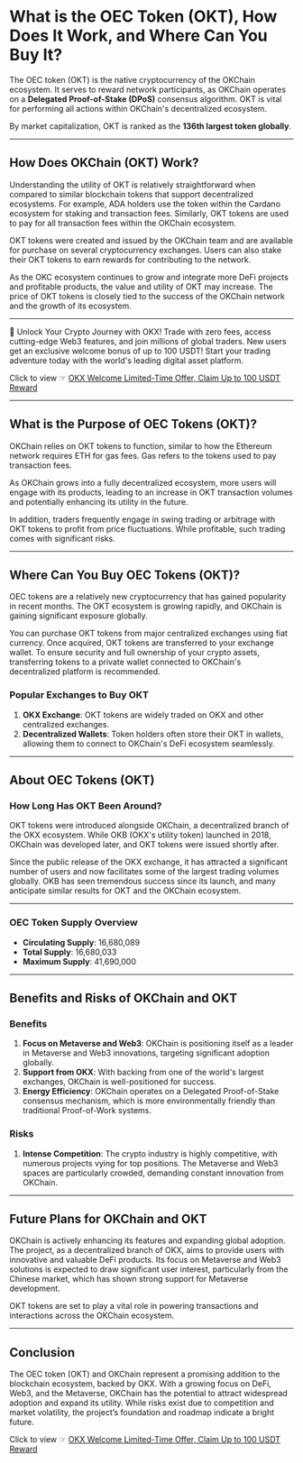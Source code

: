 # What is the OEC Token (OKT), How Does It Work, and Where Can You Buy It?

The OEC token (OKT) is the native cryptocurrency of the OKChain ecosystem. It serves to reward network participants, as OKChain operates on a **Delegated Proof-of-Stake (DPoS)** consensus algorithm. OKT is vital for performing all actions within OKChain's decentralized ecosystem.

By market capitalization, OKT is ranked as the **136th largest token globally**.

---

## How Does OKChain (OKT) Work?

Understanding the utility of OKT is relatively straightforward when compared to similar blockchain tokens that support decentralized ecosystems. For example, ADA holders use the token within the Cardano ecosystem for staking and transaction fees. Similarly, OKT tokens are used to pay for all transaction fees within the OKChain ecosystem.

OKT tokens were created and issued by the OKChain team and are available for purchase on several cryptocurrency exchanges. Users can also stake their OKT tokens to earn rewards for contributing to the network.

As the OKC ecosystem continues to grow and integrate more DeFi projects and profitable products, the value and utility of OKT may increase. The price of OKT tokens is closely tied to the success of the OKChain network and the growth of its ecosystem.

---

🚀 Unlock Your Crypto Journey with OKX! Trade with zero fees, access cutting-edge Web3 features, and join millions of global traders. New users get an exclusive welcome bonus of up to 100 USDT! Start your trading adventure today with the world's leading digital asset platform.

Click to view ☞ [OKX Welcome Limited-Time Offer, Claim Up to 100 USDT Reward](https://bit.ly/OKXe)

---

## What is the Purpose of OEC Tokens (OKT)?

OKChain relies on OKT tokens to function, similar to how the Ethereum network requires ETH for gas fees. Gas refers to the tokens used to pay transaction fees. 

As OKChain grows into a fully decentralized ecosystem, more users will engage with its products, leading to an increase in OKT transaction volumes and potentially enhancing its utility in the future.

In addition, traders frequently engage in swing trading or arbitrage with OKT tokens to profit from price fluctuations. While profitable, such trading comes with significant risks.

---

## Where Can You Buy OEC Tokens (OKT)?

OEC tokens are a relatively new cryptocurrency that has gained popularity in recent months. The OKT ecosystem is growing rapidly, and OKChain is gaining significant exposure globally.

You can purchase OKT tokens from major centralized exchanges using fiat currency. Once acquired, OKT tokens are transferred to your exchange wallet. To ensure security and full ownership of your crypto assets, transferring tokens to a private wallet connected to OKChain's decentralized platform is recommended.

### Popular Exchanges to Buy OKT

1. **OKX Exchange**: OKT tokens are widely traded on OKX and other centralized exchanges.
2. **Decentralized Wallets**: Token holders often store their OKT in wallets, allowing them to connect to OKChain's DeFi ecosystem seamlessly.

---

## About OEC Tokens (OKT)

### How Long Has OKT Been Around?

OKT tokens were introduced alongside OKChain, a decentralized branch of the OKX ecosystem. While OKB (OKX's utility token) launched in 2018, OKChain was developed later, and OKT tokens were issued shortly after.

Since the public release of the OKX exchange, it has attracted a significant number of users and now facilitates some of the largest trading volumes globally. OKB has seen tremendous success since its launch, and many anticipate similar results for OKT and the OKChain ecosystem.

---

### OEC Token Supply Overview

- **Circulating Supply**: 16,680,089
- **Total Supply**: 16,680,033
- **Maximum Supply**: 41,690,000

---

## Benefits and Risks of OKChain and OKT

### Benefits

1. **Focus on Metaverse and Web3**: OKChain is positioning itself as a leader in Metaverse and Web3 innovations, targeting significant adoption globally.
2. **Support from OKX**: With backing from one of the world's largest exchanges, OKChain is well-positioned for success.
3. **Energy Efficiency**: OKChain operates on a Delegated Proof-of-Stake consensus mechanism, which is more environmentally friendly than traditional Proof-of-Work systems.

### Risks

1. **Intense Competition**: The crypto industry is highly competitive, with numerous projects vying for top positions. The Metaverse and Web3 spaces are particularly crowded, demanding constant innovation from OKChain.

---

## Future Plans for OKChain and OKT

OKChain is actively enhancing its features and expanding global adoption. The project, as a decentralized branch of OKX, aims to provide users with innovative and valuable DeFi products. Its focus on Metaverse and Web3 solutions is expected to draw significant user interest, particularly from the Chinese market, which has shown strong support for Metaverse development.

OKT tokens are set to play a vital role in powering transactions and interactions across the OKChain ecosystem.

---

## Conclusion

The OEC token (OKT) and OKChain represent a promising addition to the blockchain ecosystem, backed by OKX. With a growing focus on DeFi, Web3, and the Metaverse, OKChain has the potential to attract widespread adoption and expand its utility. While risks exist due to competition and market volatility, the project’s foundation and roadmap indicate a bright future.

Click to view ☞ [OKX Welcome Limited-Time Offer, Claim Up to 100 USDT Reward](https://bit.ly/OKXe)
